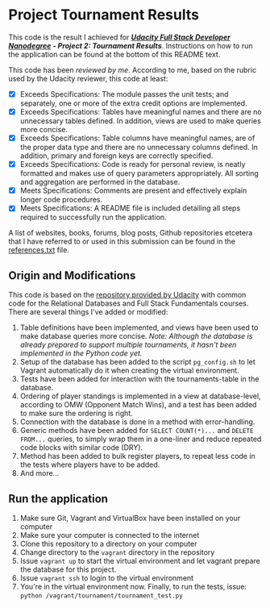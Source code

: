 Project Tournament Results
=============

This code is the result I achieved for ***[Udacity Full Stack Developer
Nanodegree](https://www.udacity.com/course/nd004) - Project 2: Tournament
Results***.
Instructions on how to run the application can be found at the bottom of
this README text.

This code has been *reviewed by me*. According to me, based on the rubric
used by the Udacity reviewer, this code at least:
- [x] Exceeds Specifications: The module passes the unit tests; and
  separately, one or more of the extra credit options are implemented.
- [x] Exceeds Specifications: Tables have meaningful names and there are
  no unnecessary tables defined. In addition, views are used to make
  queries more concise.
- [x] Exceeds Specifications: Table columns have meaningful names, are of
  the proper data type and there are no unnecessary columns defined. In
  addition, primary and foreign keys are correctly specified.
- [x] Exceeds Specifications: Code is ready for personal review, is
  neatly formatted and makes use of query parameters appropriately. All
  sorting and aggregation are performed in the database.
- [x] Meets Specifications: Comments are present and effectively explain
  longer code procedures.
- [x] Meets Specifications: A README file is included detailing all
  steps required to successfully run the application.

A list of websites, books, forums, blog posts, Github repositories etcetera
that I have referred to or used in this submission can be found in the
[references.txt](https://github.com/swesterveld/udacity-nd004-p2-tournament-results/blob/master/references.txt)
file.

## Origin and Modifications
This code is based on the [repository provided by Udacity](https://github.com/udacity/fullstack-nanodegree-vm)
with common code for the Relational Databases and Full Stack Fundamentals
courses.
There are several things I've added or modified:

1. Table definitions have been implemented, and views have been used to
   make database queries more concise.
   *Note: Although the database is already prepared to support multiple
   tournaments, it hasn't been implemented in the Python code yet.*
2. Setup of the database has been added to the script ```pg_config.sh```
   to let Vagrant automatically do it when creating the virtual
   environment.
3. Tests have been added for interaction with the tournaments-table in
   the database.
4. Ordering of player standings is implemented in a view at
   database-level, according to OMW (Opponent Match Wins), and a test
   has been added to make sure the ordering is right.
5. Connection with the database is done in a method with error-handling.
6. Generic methods have been added for ```SELECT COUNT(*)...``` and
   ```DELETE FROM...``` queries, to simply wrap them in a one-liner and
   reduce repeated code blocks with similar code (DRY).
7. Method has been added to bulk register players, to repeat less code
   in the tests where players have to be added.
8. And more...

## Run the application
1. Make sure Git, Vagrant and VirtualBox have been installed on your computer
2. Make sure your computer is connected to the internet
3. Clone this repository to a directory on your computer
4. Change directory to the ```vagrant``` directory in the repository
5. Issue ```vagrant up``` to start the virtual environment and let
   vagrant prepare the database for this project.
6. Issue ```vagrant ssh``` to login to the virtual environment
7. You're in the virtual environment now. Finally, to run the tests,
   issue: ```python /vagrant/tournament/tournament_test.py```
